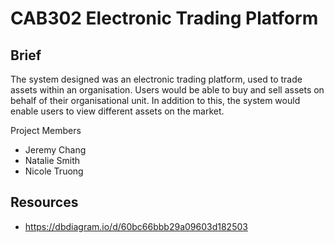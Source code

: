 # CAB302 Electronic Trading Platform

## Brief

The system designed was an electronic trading platform, used to trade assets within an organisation. Users would be able to buy and sell assets on behalf of their organisational unit. In addition to this, the system would enable users to view different assets on the market.

Project Members
* Jeremy Chang
* Natalie Smith
* Nicole Truong

## Resources
* https://dbdiagram.io/d/60bc66bbb29a09603d182503